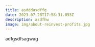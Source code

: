 ```yaml
---
title: asdddasdffg
date: 2023-07-28T17:58:31.055Z
description: asdfhw
image: img/about-reinvest-profits.jpg
---
```

adfgsdfsagwag